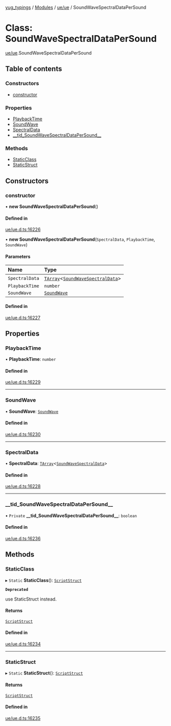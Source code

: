 [yug_typings](../README.md) / [Modules](../modules.md) / [ue/ue](../modules/ue_ue.md) / SoundWaveSpectralDataPerSound

# Class: SoundWaveSpectralDataPerSound

[ue/ue](../modules/ue_ue.md).SoundWaveSpectralDataPerSound

## Table of contents

### Constructors

- [constructor](ue_ue.SoundWaveSpectralDataPerSound.md#constructor)

### Properties

- [PlaybackTime](ue_ue.SoundWaveSpectralDataPerSound.md#playbacktime)
- [SoundWave](ue_ue.SoundWaveSpectralDataPerSound.md#soundwave)
- [SpectralData](ue_ue.SoundWaveSpectralDataPerSound.md#spectraldata)
- [\_\_tid\_SoundWaveSpectralDataPerSound\_\_](ue_ue.SoundWaveSpectralDataPerSound.md#__tid_soundwavespectraldatapersound__)

### Methods

- [StaticClass](ue_ue.SoundWaveSpectralDataPerSound.md#staticclass)
- [StaticStruct](ue_ue.SoundWaveSpectralDataPerSound.md#staticstruct)

## Constructors

### constructor

• **new SoundWaveSpectralDataPerSound**()

#### Defined in

[ue/ue.d.ts:16226](https://github.com/YugMetaverse/yug_typings/blob/25cad34/ue/ue.d.ts#L16226)

• **new SoundWaveSpectralDataPerSound**(`SpectralData`, `PlaybackTime`, `SoundWave`)

#### Parameters

| Name | Type |
| :------ | :------ |
| `SpectralData` | [`TArray`](../interfaces/ue_puerts.TArray.md)<[`SoundWaveSpectralData`](ue_ue.SoundWaveSpectralData.md)\> |
| `PlaybackTime` | `number` |
| `SoundWave` | [`SoundWave`](ue_ue.SoundWave.md) |

#### Defined in

[ue/ue.d.ts:16227](https://github.com/YugMetaverse/yug_typings/blob/25cad34/ue/ue.d.ts#L16227)

## Properties

### PlaybackTime

• **PlaybackTime**: `number`

#### Defined in

[ue/ue.d.ts:16229](https://github.com/YugMetaverse/yug_typings/blob/25cad34/ue/ue.d.ts#L16229)

___

### SoundWave

• **SoundWave**: [`SoundWave`](ue_ue.SoundWave.md)

#### Defined in

[ue/ue.d.ts:16230](https://github.com/YugMetaverse/yug_typings/blob/25cad34/ue/ue.d.ts#L16230)

___

### SpectralData

• **SpectralData**: [`TArray`](../interfaces/ue_puerts.TArray.md)<[`SoundWaveSpectralData`](ue_ue.SoundWaveSpectralData.md)\>

#### Defined in

[ue/ue.d.ts:16228](https://github.com/YugMetaverse/yug_typings/blob/25cad34/ue/ue.d.ts#L16228)

___

### \_\_tid\_SoundWaveSpectralDataPerSound\_\_

• `Private` **\_\_tid\_SoundWaveSpectralDataPerSound\_\_**: `boolean`

#### Defined in

[ue/ue.d.ts:16236](https://github.com/YugMetaverse/yug_typings/blob/25cad34/ue/ue.d.ts#L16236)

## Methods

### StaticClass

▸ `Static` **StaticClass**(): [`ScriptStruct`](ue_ue.ScriptStruct.md)

**`Deprecated`**

use StaticStruct instead.

#### Returns

[`ScriptStruct`](ue_ue.ScriptStruct.md)

#### Defined in

[ue/ue.d.ts:16234](https://github.com/YugMetaverse/yug_typings/blob/25cad34/ue/ue.d.ts#L16234)

___

### StaticStruct

▸ `Static` **StaticStruct**(): [`ScriptStruct`](ue_ue.ScriptStruct.md)

#### Returns

[`ScriptStruct`](ue_ue.ScriptStruct.md)

#### Defined in

[ue/ue.d.ts:16235](https://github.com/YugMetaverse/yug_typings/blob/25cad34/ue/ue.d.ts#L16235)
